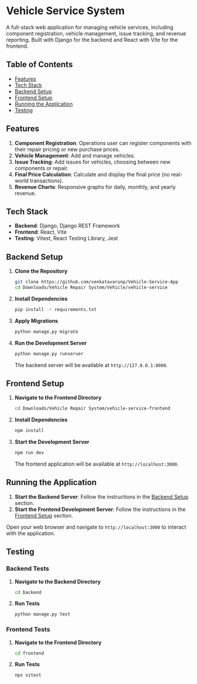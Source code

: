 # Vehicle Service System

A full-stack web application for managing vehicle services, including component registration, vehicle management, issue tracking, and revenue reporting. Built with Django for the backend and React with Vite for the frontend.

## Table of Contents

- [Features](#features)
- [Tech Stack](#tech-stack)
- [Backend Setup](#backend-setup)
- [Frontend Setup](#frontend-setup)
- [Running the Application](#running-the-application)
- [Testing](#testing)

## Features

1. **Component Registration**: Operations user can register components with their repair pricing or new purchase prices.
2. **Vehicle Management**: Add and manage vehicles.
3. **Issue Tracking**: Add issues for vehicles, choosing between new components or repair.
4. **Final Price Calculation**: Calculate and display the final price (no real-world transactions).
5. **Revenue Charts**: Responsive graphs for daily, monthly, and yearly revenue.

## Tech Stack

- **Backend**: Django, Django REST Framework
- **Frontend**: React, Vite
- **Testing**: Vitest, React Testing Library, Jest

## Backend Setup

1. **Clone the Repository**

   ```bash
   git clone https://github.com/venkatavarunp/Vehicle-Service-App
   cd Downloads/Vehicle Repair System/Vehicle/vehicle-service
   ```

2. **Install Dependencies**

   ```bash
   pip install -r requirements.txt
   ```

3. **Apply Migrations**

   ```bash
   python manage.py migrate
   ```

4. **Run the Development Server**

   ```bash
   python manage.py runserver
   ```

   The backend server will be available at `http://127.0.0.1:8000`.

## Frontend Setup

1. **Navigate to the Frontend Directory**

   ```bash
   cd Downloads/Vehicle Repair System/vehicle-service-frontend
   ```

2. **Install Dependencies**

   ```bash
   npm install
   ```

3. **Start the Development Server**

   ```bash
   npm run dev
   ```

   The frontend application will be available at `http://localhost:3000`.

## Running the Application

1. **Start the Backend Server**: Follow the instructions in the [Backend Setup](#backend-setup) section.
2. **Start the Frontend Development Server**: Follow the instructions in the [Frontend Setup](#frontend-setup) section.

Open your web browser and navigate to `http://localhost:3000` to interact with the application.

## Testing

### Backend Tests

1. **Navigate to the Backend Directory**

   ```bash
   cd backend
   ```

2. **Run Tests**

   ```bash
   python manage.py test
   ```

### Frontend Tests

1. **Navigate to the Frontend Directory**

   ```bash
   cd frontend
   ```

2. **Run Tests**

   ```bash
   npx vitest
   ```

